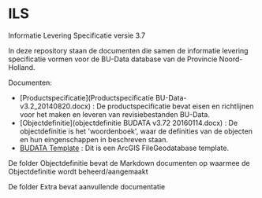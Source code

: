 ILS
===

Informatie Levering Specificatie versie 3.7

In deze repository staan de documenten die samen de informatie levering specificatie vormen voor de BU-Data database van de Provincie Noord-Holland.

Documenten:
* [Productspecificatie](Productspecificatie BU-Data-v3.2_20140820.docx) : De productspecificatie bevat eisen en richtlijnen voor het maken en leveren van revisiebestanden BU-Data.
* [Objectdefinitie](objectdefinitie BUDATA v3.72 20160114.docx) : De objectdefinitie is het 'woordenboek', waar de definities van de objecten en hun eingenschappen in beschreven staan.
* [BUDATA Template](BUDATA_3_1_Template.zip) : Dit is een ArcGIS FileGeodatabase template.

De folder Objectdefinitie bevat de Markdown documenten op waarmee de Objectdefinitie wordt beheerd/aangemaakt

De folder Extra bevat aanvullende documentatie
